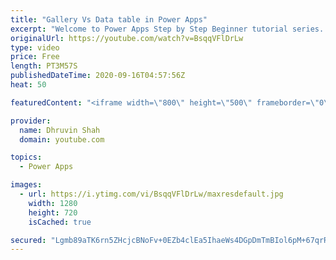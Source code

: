 ```yaml
---
title: "Gallery Vs Data table in Power Apps"
excerpt: "Welcome to Power Apps Step by Step Beginner tutorial series. My self Dhruvin Shah you are watching the 13th part of the Power Apps Beginner Series. During this chapter, we will talk about what is the basic difference between Data table and Gallery control in Power Apps!  In our previous sessions we have"
originalUrl: https://youtube.com/watch?v=BsqqVFlDrLw
type: video
price: Free
length: PT3M57S
publishedDateTime: 2020-09-16T04:57:56Z
heat: 50

featuredContent: "<iframe width=\"800\" height=\"500\" frameborder=\"0\" src=\"https://www.youtube.com/embed/BsqqVFlDrLw\" allow=\"accelerometer; autoplay; encrypted-media; gyroscope; picture-in-picture\" allowfullscreen></iframe>"

provider:
  name: Dhruvin Shah
  domain: youtube.com

topics:
  - Power Apps

images:
  - url: https://i.ytimg.com/vi/BsqqVFlDrLw/maxresdefault.jpg
    width: 1280
    height: 720
    isCached: true

secured: "Lgmb89aTK6rn5ZHcjcBNoFv+0EZb4clEa5IhaeWs4DGpDmTmBIol6pM+67qrRZRDVlvIPTxj0at7qOMfrK9k44V0MbiIRcHBKVQFkaiPAy2lprO31q5yov8UsfnHrnRbw0yg4Bd2vrCtrElJnGsNeYu7T2oqhkaLk9cThncMjOjfNd3oDZu4VBVIy5sSvlcDsueuz4K6fqW5WgaPjvyCJa80UfdRdKbeUKzfBFCEkT1mWahtpZS5VsoyzryD7qmSLZqyzDHdAKHE4hvMhdhf/HC+S+oubBuxk4gklWtnaEiZYGBnCnD1s1EesXf5Wx5uqJgjiSTbjaseXji9zPdwZgLdTSwriWGuEjdgj0L9kuVYmpSOvSPWH7/DeHQ33Vs+4LxNaf5jtMWe8G1ABB+8IA==;zi3e5NknoL/X6RiNXIJDYQ=="
---
```


